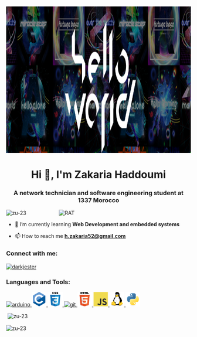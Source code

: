 <p align="center">
  <img width="1000" height="400" src="https://github.com/Zu-23/Zu-23/blob/main/git%20bg.png">
</p><h1 align="center">Hi 👋, I'm Zakaria Haddoumi</h1>

<h3 align="center">A network technician and software engineering student at 1337 Morocco</h3>
<img align="right" alt="RAT" width="360" src="https://i.imgflip.com/6nfmt9.gif">

<p align="left"> <img src="https://komarev.com/ghpvc/?username=zu-23&label=Profile%20views&color=0e75b6&style=flat" alt="zu-23" /> </p>

- 🌱 I’m currently learning **Web Development and embedded systems**

- 📫 How to reach me **h.zakaria52@gmail.com**

<h3 align="left">Connect with me:</h3>
<p align="left">
<a href="https://www.hackerrank.com/darkjester" target="blank"><img align="center" src="https://raw.githubusercontent.com/rahuldkjain/github-profile-readme-generator/master/src/images/icons/Social/hackerrank.svg" alt="darkjester" height="30" width="40" /></a>
</p>

<h3 align="left">Languages and Tools:</h3>
<p align="left"> <a href="https://www.arduino.cc/" target="_blank" rel="noreferrer"> <img src="https://cdn.worldvectorlogo.com/logos/arduino-1.svg" alt="arduino" width="40" height="40"/> </a> <a href="https://www.cprogramming.com/" target="_blank" rel="noreferrer"> <img src="https://raw.githubusercontent.com/devicons/devicon/master/icons/c/c-original.svg" alt="c" width="40" height="40"/> </a> <a href="https://www.w3schools.com/css/" target="_blank" rel="noreferrer"> <img src="https://raw.githubusercontent.com/devicons/devicon/master/icons/css3/css3-original-wordmark.svg" alt="css3" width="40" height="40"/> </a> <a href="https://git-scm.com/" target="_blank" rel="noreferrer"> <img src="https://www.vectorlogo.zone/logos/git-scm/git-scm-icon.svg" alt="git" width="40" height="40"/> </a> <a href="https://www.w3.org/html/" target="_blank" rel="noreferrer"> <img src="https://raw.githubusercontent.com/devicons/devicon/master/icons/html5/html5-original-wordmark.svg" alt="html5" width="40" height="40"/> </a> <a href="https://developer.mozilla.org/en-US/docs/Web/JavaScript" target="_blank" rel="noreferrer"> <img src="https://raw.githubusercontent.com/devicons/devicon/master/icons/javascript/javascript-original.svg" alt="javascript" width="40" height="40"/> </a> <a href="https://www.linux.org/" target="_blank" rel="noreferrer"> <img src="https://raw.githubusercontent.com/devicons/devicon/master/icons/linux/linux-original.svg" alt="linux" width="40" height="40"/> </a> <a href="https://www.python.org" target="_blank" rel="noreferrer"> <img src="https://raw.githubusercontent.com/devicons/devicon/master/icons/python/python-original.svg" alt="python" width="40" height="40"/> </a> </p>

<p>&nbsp;<img align="center" src="https://github-readme-stats.vercel.app/api?username=zu-23&show_icons=true&theme=radical" alt="zu-23" /></p>

<p><img align="center" src="https://github-readme-stats.vercel.app/api/top-langs?username=zu-23&show_icons=true&theme=radical" alt="zu-23" /></p>
